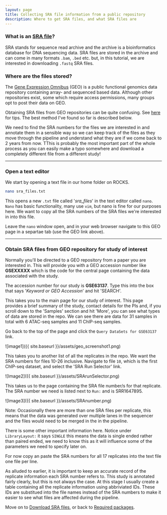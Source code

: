 ```yaml
---
layout: page
title: Collecting SRA file information from a public repository
description: Where to get SRA files, and what SRA files are
---
```


### What is an [SRA file](https://en.wikipedia.org/wiki/Sequence_Read_Archive)?

SRA stands for sequence read archive and the archive is a bioinformatics database for DNA sequencing data. 
SRA files are stored in the archive and can come in many formats `.bam`, `.bed` etc. but, in this tutorial,
we are interested in downloading `.fastq` SRA files.

### Where are the files stored?

The [Gene Expression Omnibus](https://www.ncbi.nlm.nih.gov/geo/) (GEO) is a public functional genomics data 
repository containing array- and sequenced based data. Although other repositories exist, some which require 
access permissions, many groups opt to post their data on GEO. 

Obtaining SRA files from GEO repositories can be quite confusing. See [here](https://www.biostars.org/p/111040/)
for tips. The best method I've found so far is described below. 

We need to find the SRA numbers for the files we are interested in and annotate them in a sensible way so we 
can keep track of the files as they move through the pipeline and understand what they are if we come back to 
2 years from now. TThis is probably the most important part of the whole process as you can easily make a 
typo somewhere and download a completely different file from a different study!

***

### Open a text editor

We start by opening a text file in our home folder on ROCKS.

~~~bash
nano sra_files.txt
~~~

This opens a new `.txt` file called '*sra_files*' in the text editor called `nano`. `Nano` has basic functionality, 
many use `vim`, but nano is fine for our purposes here. We want to copy all the SRA numbers of the SRA files 
we're interested in into this file. 

Leave the `nano` window open, and in your web browser navigate to this GEO page in a separtae tab (use the GEO 
link above). 

***

### Obtain SRA files from  GEO repository for study of interest

Normally you'll be directed to a GEO repository from a paper you are interested in. This will provide you with 
a GEO accession number like **GSEXXXXX** which is the code for the central page containing the data associated 
with the study.

The accession number for our study is **GSE63137**. Type this into the box that says '*Keyword or GEO Accession*'
and hit 'SEARCH'.

This takes you to the main page for our study of interest. This page provides a brief summary of the study, 
contact details for the PIs and, if you scroll down to the 'Samples' section and hit 'More', you can see what 
types of data are stored in the repo. We can see there are data for 31 samples in total with 6 ATAC-seq samples 
and 11 ChIP-seq samples.

Go back to the top of the page and click the `Query DataSets for GSE63137` link.

![image1]({{ site.baseurl }}/assets/geo_screenshot1.png)

This takes you to another list of all the replicates in the repo. We want the SRA numbers for files 10-26 inclusive. 
Navigate to file `10`, which is the first ChIP-seq dataset, and select the 'SRA Run Selector' link. 

![Image2]({{ site.baseurl }}/assets/SRArunSelector.png)

This takes us to the page containing the SRA file number/s for that replicate. The SRA number we need is listed next to `Run:` and is 
SRR1647895.

![Image3]({{ site.baseurl }}/assets/SRAnumber.png)

Note: Occasionally there are more than one SRA files per replicate, this means that the data was generated over 
multiple lanes in the sequencer and the files would need to be merged in the in the pipeline.

There is some other important information here. Notice under `LibraryLayout:` it says `SINGLE` this means the data 
is single ended rather than paired ended, we need to know this as it will influence some of the parameters we need to 
specify later on.

For now copy an paste the SRA numbers for all 17 replicates into the text file one file per line.

As alluded to earlier, it is important to keep an accurate record of the replicate information each SRA 
number refers to. This study is annotated fairly clearly, but this is not always the case. At this stage I usually
create a table containing all the replicate information using abbriviated IDs. These IDs are substitued into the file
names instead of the SRA numbers to make it easier to see what files are affected during the pipeline. 
 
Move on to [Download SRA files](pages/download_SRA_files.html), or back to [Required packages](pages/required_packages.html).
 

